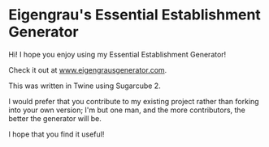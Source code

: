 # Eigengrau's Essential Establishment Generator

Hi! I hope you enjoy using my Essential Establishment Generator!

Check it out at www.eigengrausgenerator.com.

This was written in Twine using Sugarcube 2. 

I would prefer that you contribute to my existing project rather than forking into your own version; I'm but one man, and the more contributors, the better the generator will be.

I hope that you find it useful!

